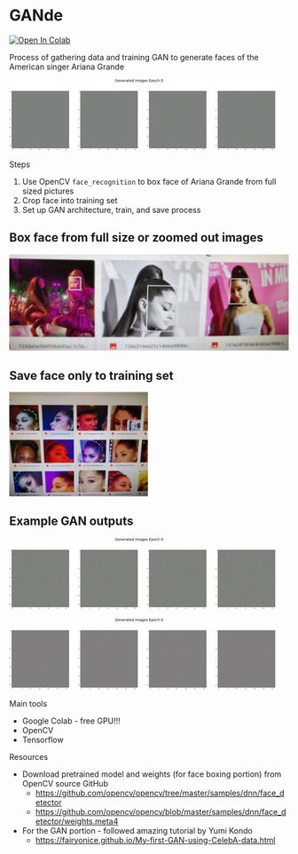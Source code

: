 # GANde

[![Open In Colab](https://colab.research.google.com/assets/colab-badge.svg)](https://colab.research.google.com/github/googlecolab/colabtools/blob/master/notebooks/colab-github-demo.ipynb)

Process of gathering data and training GAN to generate faces of the American singer Ariana Grande

![Example output 2](GANde_output_2_small.gif)

Steps

1. Use OpenCV `face_recognition` to box face of Ariana Grande from full sized pictures
2. Crop face into training set
3. Set up GAN architecture, train, and save process

## Box face from full size or zoomed out images

![OpenCV Face boxing](/GANde_facecrop_illustration/fullsized_box.jpeg)

## Save face only to training set

<img src="/GANde_facecrop_illustration/facecrop_training_set.jpeg" alt="Facecrop training set" width="250">

## Example GAN outputs

![Example output 3](GANde_output_3_small.gif)

![Example output 4](GANde_output_4.gif)

Main tools

* Google Colab - free GPU!!!
* OpenCV
* Tensorflow

Resources

* Download pretrained model and weights (for face boxing portion) from OpenCV source GitHub
  * https://github.com/opencv/opencv/tree/master/samples/dnn/face_detector
  * https://github.com/opencv/opencv/blob/master/samples/dnn/face_detector/weights.meta4
* For the GAN portion - followed amazing tutorial by Yumi Kondo
  * https://fairyonice.github.io/My-first-GAN-using-CelebA-data.html

